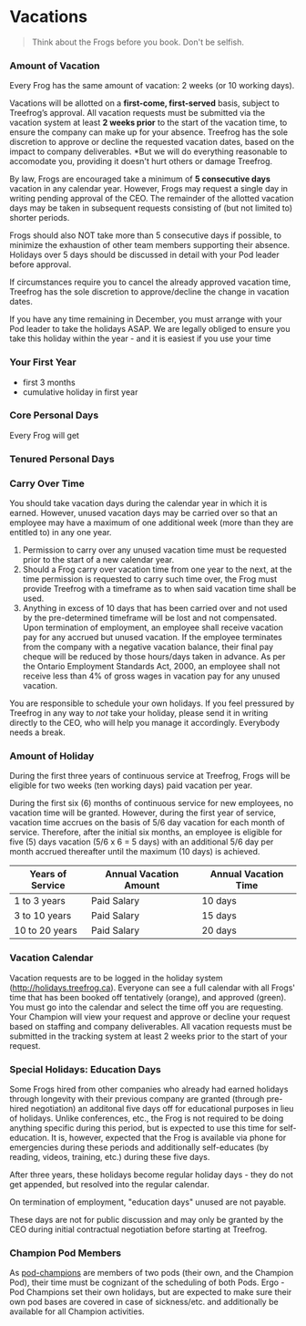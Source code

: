 # Vacations

> Think about the Frogs before you book. Don't be selfish.

### Amount of Vacation

Every Frog has the same amount of vacation: 2 weeks (or 10 working days).

Vacations will be allotted on a **first-come, first-served** basis, subject to Treefrog’s approval. All vacation requests must be submitted via the vacation system at least **2 weeks prior** to the start of the vacation time, to ensure the company can make up for your absence. Treefrog has the sole discretion to approve or decline the requested vacation dates, based on the impact to company deliverables. *But we will do everything reasonable to accomodate you, providing it doesn't hurt others or damage Treefrog.

By law, Frogs are encouraged take a minimum of **5 consecutive days** vacation in any calendar year. However, Frogs may request a single day in writing pending approval of the CEO.  The remainder of the allotted vacation days may be taken in subsequent requests consisting of (but not limited to) shorter periods.

Frogs should also NOT take more than 5 consecutive days if possible, to minimize the exhaustion of other team members supporting their absence. Holidays over 5 days should be discussed in detail with your Pod leader before approval.

If circumstances require you to cancel the already approved vacation time, Treefrog has the sole discretion to approve/decline the change in vacation dates.

If you have any time remaining in December, you must arrange with your Pod leader to take the holidays ASAP. We are legally obliged to ensure you take this holiday within the year - and it is easiest if you use your time

### Your First Year

- first 3 months
- cumulative holiday in first year

### Core Personal Days

Every Frog will get 

### Tenured Personal Days



### Carry Over Time

You should take vacation days during the calendar year in which it is earned. However, unused vacation days may be carried over so that an employee may have a maximum of one additional week (more than they are entitled to) in any one year.

1. Permission to carry over any unused vacation time must be requested prior to the start of a new calendar year.
2. Should a Frog carry over vacation time from one year to the next, at the time permission is requested to carry such time over, the Frog must provide Treefrog with a timeframe as to when said vacation time shall be used.
3. Anything in excess of 10 days that has been carried over and not used by the pre-determined timeframe will be lost and not compensated. Upon termination of employment, an employee shall receive vacation pay for any accrued but unused vacation. If the employee terminates from the company with a negative vacation balance, their final pay cheque will be reduced by those hours/days taken in advance.   As per the Ontario Employment Standards Act, 2000, an employee shall not receive less than 4% of gross wages in vacation pay for any unused vacation.  

You are responsible to schedule your own holidays. If you feel pressured by Treefrog in any way to *not* take your holiday, please send it in writing directly to the CEO, who will help you manage it accordingly. Everybody needs a break.

### Amount of Holiday

During the first three years of continuous service at Treefrog, Frogs will be eligible for two weeks (ten working days) paid vacation per year.

During the first six (6) months of continuous service for new employees, no vacation time will be granted. However, during the first year of service, vacation time accrues on the basis of 5/6 day vacation for each month of service. Therefore, after the initial six months, an employee is eligible for five (5) days vacation (5/6 x 6 = 5 days) with an additional 5/6 day per month accrued thereafter until the maximum (10 days) is achieved.

 | **Years of Service** | **Annual Vacation Amount** | **Annual Vacation Time** |
 | -------------------- | -------------------------- | ------------------------ |
 | 1 to 3 years         | Paid Salary                | 10 days                  |
 | 3 to 10 years        | Paid Salary                | 15 days                  |
 | 10 to 20 years       | Paid Salary                | 20 days                  |


### Vacation Calendar

Vacation requests are to be logged in the holiday system (http://holidays.treefrog.ca). Everyone can see a full calendar with all Frogs' time that has been booked off tentatively (orange), and approved (green). You must go into the calendar and select the time off you are requesting. Your Champion will view your request and approve or decline your request based on staffing and company deliverables. All vacation requests must be submitted in the tracking system at least 2 weeks prior to the start of your request.

### Special Holidays: Education Days

Some Frogs hired from other companies who already had earned holidays through longevity with their previous company are granted (through pre-hired negotiation) an additonal five days off for educational purposes in lieu of holidays. Unlike conferences, etc., the Frog is not required to be doing anything specific during this period, but is expected to use this time for self-education. It is, however, expected that the Frog is available via phone for emergencies during these periods and additionally self-educates (by reading, videos, training, etc.) during these five days.

After three years, these holidays become regular holiday days - they do not get appended, but resolved into the regular calendar.

On termination of employment, "education days" unused are not payable.

These days are not for public discussion and may only be granted by the CEO during initial contractual negotiation before starting at Treefrog.


### Champion Pod Members

As [pod-champions](manual/pod-champions.md) are members of two pods (their own, and the Champion Pod), their time must be cognizant of the scheduling of both Pods. Ergo - Pod Champions set their own holidays, but are expected to make sure their own pod bases are covered in case of sickness/etc. and additionally be available for all Champion activities.

